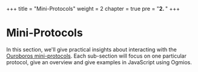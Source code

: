+++
title = "Mini-Protocols"
weight = 2
chapter = true
pre = "<b>2. </b>"
+++

# Mini-Protocols

In this section, we'll give practical insights about interacting with the [Ouroboros mini-protocols](https://ouroboros-network.cardano.intersectmbo.org/pdfs/network-spec/network-spec.pdf#chapter.3). Each sub-section will focus on one particular protocol, give an overview and give examples in JavaScript using Ogmios.
